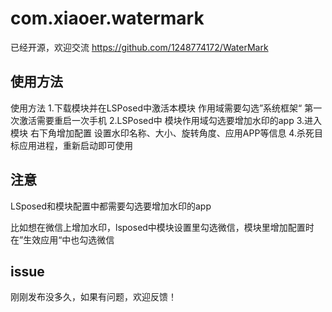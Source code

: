 # com.xiaoer.watermark

已经开源，欢迎交流
https://github.com/1248774172/WaterMark

## 使用方法
使用方法
1.下载模块并在LSPosed中激活本模块 作用域需要勾选”系统框架“  第一次激活需要重启一次手机
2.LSPosed中 模块作用域勾选要增加水印的app
3.进入模块 右下角增加配置 设置水印名称、大小、旋转角度、应用APP等信息
4.杀死目标应用进程，重新启动即可使用

## 注意

LSposed和模块配置中都需要勾选要增加水印的app

比如想在微信上增加水印，lsposed中模块设置里勾选微信，模块里增加配置时在”生效应用“中也勾选微信

## issue
刚刚发布没多久，如果有问题，欢迎反馈！
